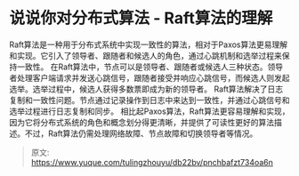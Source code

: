 # 说说你对分布式算法 - Raft算法的理解

Raft算法是一种用于分布式系统中实现一致性的算法，相对于Paxos算法更易理解和实现。它引入了领导者、跟随者和候选人的角色，通过心跳机制和选举过程来保持一致性。
在Raft算法中，节点可以是领导者、跟随者或候选人三种状态。领导者处理客户端请求并发送心跳信号，跟随者接受并响应心跳信号，而候选人则发起选举。选举过程中，候选人获得多数票即成为新的领导者。
Raft算法解决了日志复制和一致性问题。节点通过记录操作到日志中来达到一致性，并通过心跳信号和选举过程进行日志复制和同步。
相比起Paxos算法，Raft算法更容易理解和实现，因为它将分布式系统的角色和概念划分得更清晰，并提供了可读性更好的算法描述。不过，Raft算法仍需处理网络故障、节点故障和切换领导者等情况。


> 原文: <https://www.yuque.com/tulingzhouyu/db22bv/pnchbafzt734oa6n>